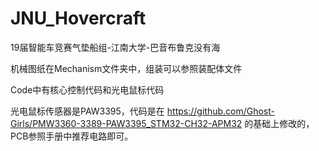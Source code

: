 # JNU_Hovercraft
19届智能车竞赛气垫船组-江南大学-巴音布鲁克没有海

机械图纸在Mechanism文件夹中，组装可以参照装配体文件

Code中有核心控制代码和光电鼠标代码

光电鼠标传感器是PAW3395，代码是在 https://github.com/Ghost-Girls/PMW3360-3389-PAW3395_STM32-CH32-APM32 的基础上修改的，PCB参照手册中推荐电路即可。
